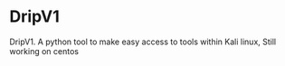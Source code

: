 # DripV1
DripV1. A python tool to make easy access to tools within Kali linux, Still working on centos
